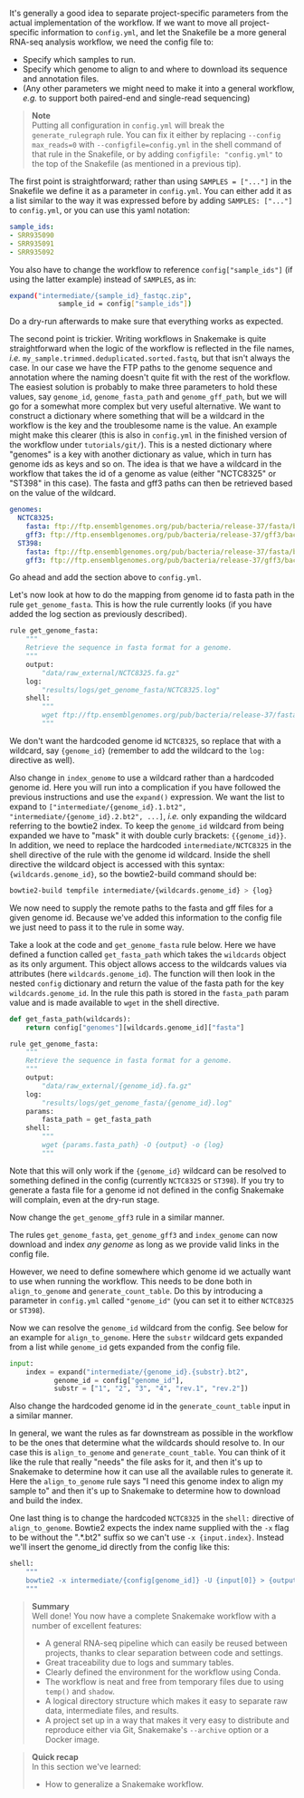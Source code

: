 It's generally a good idea to separate project-specific parameters from the
actual implementation of the workflow. If we want to move all project-specific
information to `config.yml`, and let the Snakefile be a more general RNA-seq
analysis workflow, we need the config file to:

* Specify which samples to run.
* Specify which genome to align to and where to download its sequence and
  annotation files.
* (Any other parameters we might need to make it into a general workflow,
  *e.g.* to support both paired-end and single-read sequencing)

> **Note** <br>
> Putting all configuration in `config.yml` will break the
> `generate_rulegraph` rule. You can fix it either by replacing
> `--config max_reads=0` with `--configfile=config.yml` in the shell
> command of that rule in the Snakefile, or by adding
> `configfile: "config.yml"` to the top of the Snakefile (as mentioned
> in a previous tip).

The first point is straightforward; rather than using `SAMPLES = ["..."]` in
the Snakefile we define it as a parameter in `config.yml`. You can either add
it as a list similar to the way it was expressed before by adding
 `SAMPLES: ["..."]` to `config.yml`, or you can use this yaml notation:

```yaml
sample_ids:
- SRR935090
- SRR935091
- SRR935092
```

You also have to change the workflow to reference `config["sample_ids"]` (if 
using the latter example) instead of `SAMPLES`, as in:

```bash
expand("intermediate/{sample_id}_fastqc.zip",
            sample_id = config["sample_ids"])
```

Do a dry-run afterwards to make sure that everything works as expected.

The second point is trickier. Writing workflows in Snakemake is quite
straightforward when the logic of the workflow is reflected in the file names,
*i.e.* `my_sample.trimmed.deduplicated.sorted.fastq`, but that isn't always the
case. In our case we have the FTP paths to the genome sequence and annotation
where the naming doesn't quite fit with the rest of the workflow. The easiest
solution is probably to make three parameters to hold these values, say
`genome_id`, `genome_fasta_path` and `genome_gff_path`, but we will go for
a somewhat more complex but very useful alternative. We want to construct
a dictionary where something that will be a wildcard in the workflow is the key
and the troublesome name is the value. An example might make this clearer (this
is also in `config.yml` in the finished version of the workflow under 
`tutorials/git/`). This is a nested dictionary where "genomes" is a key with 
another dictionary as value, which in turn has genome ids as keys and so on. The
idea is that we have a wildcard in the workflow that takes the id of a genome as
value (either "NCTC8325" or "ST398" in this case). The fasta and gff3 paths can 
then be retrieved based on the value of the wildcard.

```yaml
genomes:
  NCTC8325:
    fasta: ftp://ftp.ensemblgenomes.org/pub/bacteria/release-37/fasta/bacteria_18_collection/staphylococcus_aureus_subsp_aureus_nctc_8325/dna//Staphylococcus_aureus_subsp_aureus_nctc_8325.ASM1342v1.dna_rm.toplevel.fa.gz
    gff3: ftp://ftp.ensemblgenomes.org/pub/bacteria/release-37/gff3/bacteria_18_collection/staphylococcus_aureus_subsp_aureus_nctc_8325//Staphylococcus_aureus_subsp_aureus_nctc_8325.ASM1342v1.37.gff3.gz
  ST398:
    fasta: ftp://ftp.ensemblgenomes.org/pub/bacteria/release-37/fasta/bacteria_18_collection//staphylococcus_aureus_subsp_aureus_st398/dna/Staphylococcus_aureus_subsp_aureus_st398.ASM958v1.dna.toplevel.fa.gz
    gff3: ftp://ftp.ensemblgenomes.org/pub/bacteria/release-37/gff3/bacteria_18_collection/staphylococcus_aureus_subsp_aureus_st398//Staphylococcus_aureus_subsp_aureus_st398.ASM958v1.37.gff3.gz
```

Go ahead and add the section above to `config.yml`. 

Let's now look at how to do the mapping from genome id to fasta path in the
rule `get_genome_fasta`. This is how the rule currently looks (if you have
added the log section as previously described).

```python
rule get_genome_fasta:
    """
    Retrieve the sequence in fasta format for a genome.
    """
    output:
        "data/raw_external/NCTC8325.fa.gz"
    log:
        "results/logs/get_genome_fasta/NCTC8325.log"
    shell:
        """
        wget ftp://ftp.ensemblgenomes.org/pub/bacteria/release-37/fasta/bacteria_18_collection/staphylococcus_aureus_subsp_aureus_nctc_8325/dna//Staphylococcus_aureus_subsp_aureus_nctc_8325.ASM1342v1.dna_rm.toplevel.fa.gz -O {output} -o {log}
        """
```

We don't want the hardcoded genome id `NCTC8325`, so replace that with a 
wildcard, say `{genome_id}` (remember to add the wildcard to the `log:` 
directive as well). 

Also change in `index_genome` to use a wildcard rather than a hardcoded genome
id. Here you will run into a complication if you have followed the previous
instructions and use the `expand()` expression. We want the list to expand to
`["intermediate/{genome_id}.1.bt2", "intermediate/{genome_id}.2.bt2", ...]`,
*i.e.* only expanding the wildcard referring to the bowtie2 index. To keep the
`genome_id` wildcard from being expanded we have to "mask" it with double curly
brackets: `{{genome_id}}`. In addition, we need to replace the hardcoded 
`intermediate/NCTC8325` in the shell directive of the rule with the genome id 
wildcard. Inside the shell directive the wildcard object is accessed with this 
syntax: `{wildcards.genome_id}`, so the bowtie2-build command should be:

```bash
bowtie2-build tempfile intermediate/{wildcards.genome_id} > {log}
```

We now need to supply the remote paths to the fasta and gff files for a given 
genome id. Because we've added this information to the config file we just need 
to pass it to the rule in some way.

Take a look at the code and `get_genome_fasta` rule below. Here we have defined 
a function called `get_fasta_path` which takes the `wildcards` object as its 
only argument. This object allows access to the wildcards values via attributes 
(here `wildcards.genome_id`). The function will then look in the nested `config` 
dictionary and return the value of the fasta path for the key 
`wildcards.genome_id`. In the rule this path is stored in the `fasta_path` param
value and is made available to `wget` in the shell directive. 

```python
def get_fasta_path(wildcards):
    return config["genomes"][wildcards.genome_id]["fasta"]

rule get_genome_fasta:
    """
    Retrieve the sequence in fasta format for a genome.
    """
    output:
        "data/raw_external/{genome_id}.fa.gz"
    log:
        "results/logs/get_genome_fasta/{genome_id}.log"
    params:
        fasta_path = get_fasta_path
    shell:
        """
        wget {params.fasta_path} -O {output} -o {log}
        """
```

Note that this will only work if the `{genome_id}` wildcard can be resolved to
something defined in the config (currently `NCTC8325` or `ST398`). If you try to
generate a fasta file for a genome id not defined in the config Snakemake will 
complain, even at the dry-run stage.

Now change the `get_genome_gff3` rule in a similar manner.

The rules `get_genome_fasta`, `get_genome_gff3` and `index_genome` can now 
download and index *any genome* as long as we provide valid links in the config
file. 

However, we need to define somewhere which genome id we actually want to use
when running the workflow. This needs to be done both in `align_to_genome` and
`generate_count_table`. Do this by introducing a parameter in `config.yml` 
called `"genome_id"` (you can set it to either `NCTC8325` or `ST398`). 

Now we can resolve the `genome_id` wildcard from the config. See below for an 
example for `align_to_genome`. Here the `substr` wildcard gets expanded from a 
list while `genome_id` gets expanded from the config file.

```python
input:
    index = expand("intermediate/{genome_id}.{substr}.bt2",
           genome_id = config["genome_id"],
           substr = ["1", "2", "3", "4", "rev.1", "rev.2"])
```

Also change the hardcoded genome id in the `generate_count_table` input in a 
similar manner.

In general, we want the rules as far downstream as possible in the workflow to 
be the ones that determine what the wildcards should resolve to. In our case 
this is `align_to_genome` and `generate_count_table`. You can think of it like 
the rule that really "needs" the file asks for it, and then it's up to Snakemake
to determine how it can use all the available rules to generate it. Here the 
`align_to_genome` rule says "I need this genome index to align my sample to" and
then it's up to Snakemake to determine how to download and build the index.

One last thing is to change the hardcoded `NCTC8325` in the `shell:` directive
of `align_to_genome`. Bowtie2 expects the index name supplied with the `-x` flag
to be without the ".*.bt2" suffix so we can't use `-x {input.index}`. Instead 
we'll insert the genome_id directly from the config like this:

```bash
shell:
    """  
    bowtie2 -x intermediate/{config[genome_id]} -U {input[0]} > {output} 2>{log}
    """
```

> **Summary** <br>
> Well done! You now have a complete Snakemake workflow with a number of
> excellent features:
>
> - A general RNA-seq pipeline which can easily be reused between projects,
>   thanks to clear separation between code and settings.
> - Great traceability due to logs and summary tables.
> - Clearly defined the environment for the workflow using Conda.
> - The workflow is neat and free from temporary files due to using `temp()` and
>   `shadow`.
> - A logical directory structure which makes it easy to separate raw data,
>   intermediate files, and results.
> - A project set up in a way that makes it very easy to distribute and
>   reproduce either via Git, Snakemake's `--archive` option or a Docker image.

> **Quick recap** <br>
> In this section we've learned:
>
> - How to generalize a Snakemake workflow.
